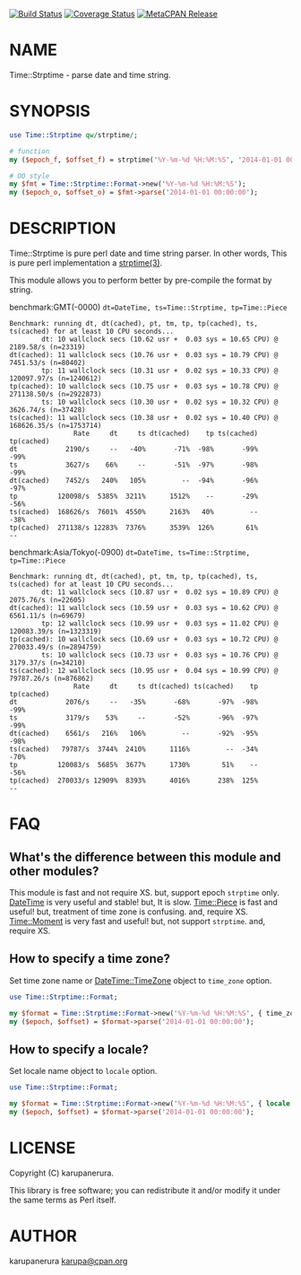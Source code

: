 [![Build Status](https://travis-ci.org/karupanerura/Time-Strptime.svg?branch=master)](https://travis-ci.org/karupanerura/Time-Strptime) [![Coverage Status](http://codecov.io/github/karupanerura/Time-Strptime/coverage.svg?branch=master)](https://codecov.io/github/karupanerura/Time-Strptime?branch=master) [![MetaCPAN Release](https://badge.fury.io/pl/Time-Strptime.svg)](https://metacpan.org/release/Time-Strptime)
# NAME

Time::Strptime - parse date and time string.

# SYNOPSIS

```perl
use Time::Strptime qw/strptime/;

# function
my ($epoch_f, $offset_f) = strptime('%Y-%m-%d %H:%M:%S', '2014-01-01 00:00:00');

# OO style
my $fmt = Time::Strptime::Format->new('%Y-%m-%d %H:%M:%S');
my ($epoch_o, $offset_o) = $fmt->parse('2014-01-01 00:00:00');
```

# DESCRIPTION

Time::Strptime is pure perl date and time string parser.
In other words, This is pure perl implementation a [strptime(3)](http://man.he.net/man3/strptime).

This module allows you to perform better by pre-compile the format by string.

benchmark:GMT(-0000) `dt=DateTime, ts=Time::Strptime, tp=Time::Piece`

```
Benchmark: running dt, dt(cached), pt, tm, tp, tp(cached), ts, ts(cached) for at least 10 CPU seconds...
        dt: 10 wallclock secs (10.62 usr +  0.03 sys = 10.65 CPU) @ 2189.58/s (n=23319)
dt(cached): 11 wallclock secs (10.76 usr +  0.03 sys = 10.79 CPU) @ 7451.53/s (n=80402)
        tp: 11 wallclock secs (10.31 usr +  0.02 sys = 10.33 CPU) @ 120097.97/s (n=1240612)
tp(cached): 10 wallclock secs (10.75 usr +  0.03 sys = 10.78 CPU) @ 271138.50/s (n=2922873)
        ts: 10 wallclock secs (10.30 usr +  0.02 sys = 10.32 CPU) @ 3626.74/s (n=37428)
ts(cached): 11 wallclock secs (10.38 usr +  0.02 sys = 10.40 CPU) @ 168626.35/s (n=1753714)
                Rate     dt     ts dt(cached)    tp ts(cached) tp(cached)
dt            2190/s     --   -40%       -71%  -98%       -99%       -99%
ts            3627/s    66%     --       -51%  -97%       -98%       -99%
dt(cached)    7452/s   240%   105%         --  -94%       -96%       -97%
tp          120098/s  5385%  3211%      1512%    --       -29%       -56%
ts(cached)  168626/s  7601%  4550%      2163%   40%         --       -38%
tp(cached)  271138/s 12283%  7376%      3539%  126%        61%         --
```

benchmark:Asia/Tokyo(-0900) `dt=DateTime, ts=Time::Strptime, tp=Time::Piece`

```
Benchmark: running dt, dt(cached), pt, tm, tp, tp(cached), ts, ts(cached) for at least 10 CPU seconds...
        dt: 11 wallclock secs (10.87 usr +  0.02 sys = 10.89 CPU) @ 2075.76/s (n=22605)
dt(cached): 11 wallclock secs (10.59 usr +  0.03 sys = 10.62 CPU) @ 6561.11/s (n=69679)
        tp: 12 wallclock secs (10.99 usr +  0.03 sys = 11.02 CPU) @ 120083.39/s (n=1323319)
tp(cached): 10 wallclock secs (10.69 usr +  0.03 sys = 10.72 CPU) @ 270033.49/s (n=2894759)
        ts: 10 wallclock secs (10.73 usr +  0.03 sys = 10.76 CPU) @ 3179.37/s (n=34210)
ts(cached): 12 wallclock secs (10.95 usr +  0.04 sys = 10.99 CPU) @ 79787.26/s (n=876862)
                Rate     dt     ts dt(cached) ts(cached)    tp tp(cached)
dt            2076/s     --   -35%       -68%       -97%  -98%       -99%
ts            3179/s    53%     --       -52%       -96%  -97%       -99%
dt(cached)    6561/s   216%   106%         --       -92%  -95%       -98%
ts(cached)   79787/s  3744%  2410%      1116%         --  -34%       -70%
tp          120083/s  5685%  3677%      1730%        51%    --       -56%
tp(cached)  270033/s 12909%  8393%      4016%       238%  125%         --
```

# FAQ

## What's the difference between this module and other modules?

This module is fast and not require XS. but, support epoch `strptime` only.
[DateTime](https://metacpan.org/pod/DateTime) is very useful and stable! but, It is slow.
[Time::Piece](https://metacpan.org/pod/Time::Piece) is fast and useful! but, treatment of time zone is confusing. and, require XS.
[Time::Moment](https://metacpan.org/pod/Time::Moment) is very fast and useful! but, not support `strptime`. and, require XS.

## How to specify a time zone?

Set time zone name or [DateTime::TimeZone](https://metacpan.org/pod/DateTime::TimeZone) object to `time_zone` option.

```perl
use Time::Strptime::Format;

my $format = Time::Strptime::Format->new('%Y-%m-%d %H:%M:%S', { time_zone => 'Asia/Tokyo' });
my ($epoch, $offset) = $format->parse('2014-01-01 00:00:00');
```

## How to specify a locale?

Set locale name object to `locale` option.

```perl
use Time::Strptime::Format;

my $format = Time::Strptime::Format->new('%Y-%m-%d %H:%M:%S', { locale => 'ja_JP' });
my ($epoch, $offset) = $format->parse('2014-01-01 00:00:00');
```

# LICENSE

Copyright (C) karupanerura.

This library is free software; you can redistribute it and/or modify
it under the same terms as Perl itself.

# AUTHOR

karupanerura <karupa@cpan.org>
